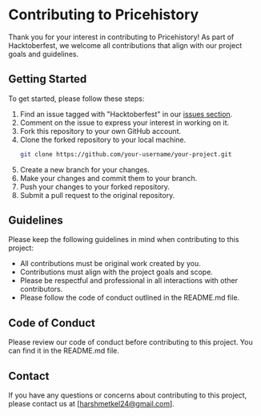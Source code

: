# Contributing to Pricehistory

Thank you for your interest in contributing to Pricehistory! As part of Hacktoberfest, we welcome all contributions that align with our project goals and guidelines.

## Getting Started

To get started, please follow these steps:

1. Find an issue tagged with "Hacktoberfest" in our [issues section](https://github.com/harshmetkel24/pricehistory/issues).
2. Comment on the issue to express your interest in working on it.
3. Fork this repository to your own GitHub account.
4. Clone the forked repository to your local machine.
   ```bash
   git clone https://github.com/your-username/your-project.git
   ```
5. Create a new branch for your changes.
6. Make your changes and commit them to your branch.
7. Push your changes to your forked repository.
8. Submit a pull request to the original repository.

## Guidelines

Please keep the following guidelines in mind when contributing to this project:

- All contributions must be original work created by you.
- Contributions must align with the project goals and scope.
- Please be respectful and professional in all interactions with other contributors.
- Please follow the code of conduct outlined in the README.md file.

## Code of Conduct

Please review our code of conduct before contributing to this project. You can find it in the README.md file.

## Contact

If you have any questions or concerns about contributing to this project, please contact us at [harshmetkel24@gmail.com].
